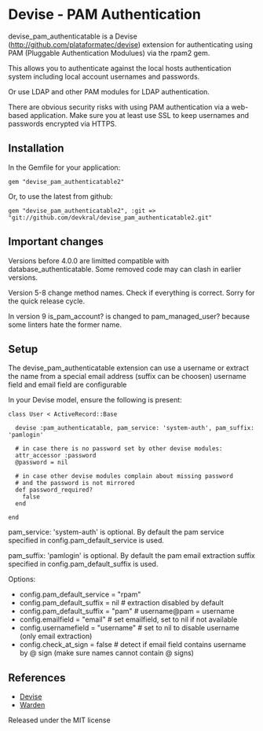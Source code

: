 Devise - PAM Authentication
===========================

devise\_pam\_authenticatable is a Devise (http://github.com/plataformatec/devise)
extension for authenticating using PAM (Pluggable Authentication Modulues)
via the rpam2 gem.

This allows you to authenticate against the local hosts authentication
system including local account usernames and passwords.

Or use LDAP and other PAM modules for LDAP authentication.

There are obvious security risks with using PAM authentication via a
web-based application. Make sure you at least use SSL to keep usernames and
passwords encrypted via HTTPS.

Installation
------------

In the Gemfile for your application:

    gem "devise_pam_authenticatable2"

Or, to use the latest from github:

    gem "devise_pam_authenticatable2", :git => "git://github.com/devkral/devise_pam_authenticatable2.git"

Important changes
-----------------

Versions before 4.0.0 are limitted compatible with database_authenticatable.
Some removed code may can clash in earlier versions.

Version 5-8 change method names. Check if everything is correct. Sorry for the quick release cycle.

In version 9 is_pam_account? is changed to pam_managed_user? because some linters hate the former name.

Setup
-----

The devise_pam_authenticatable extension can use a username or extract the name from a special email address (suffix can be choosen)
username field and email field are configurable

In your Devise model, ensure the following is present:

    class User < ActiveRecord::Base

      devise :pam_authenticatable, pam_service: 'system-auth', pam_suffix: 'pamlogin'

      # in case there is no password set by other devise modules:
      attr_accessor :password
      @password = nil

      # in case other devise modules complain about missing password
      # and the password is not mirrored
      def password_required?
        false
      end

    end

pam_service: 'system-auth' is optional. By default the pam service specified in config.pam_default_service is used.

pam_suffix: 'pamlogin' is optional. By default the pam email extraction suffix specified in config.pam_default_suffix is used.

Options:

* config.pam_default_service = "rpam"
* config.pam_default_suffix = nil # extraction disabled by default
* config.pam_default_suffix = "pam" # username@pam = username
* config.emailfield = "email" # set emailfield, set to nil if not available
* config.usernamefield = "username" # set to nil to disable username (only email extraction)
* config.check_at_sign = false # detect if email field contains username by @ sign (make sure names cannot contain @ signs)

References
----------

* [Devise](http://github.com/plataformatec/devise)
* [Warden](http://github.com/hassox/warden)


Released under the MIT license
